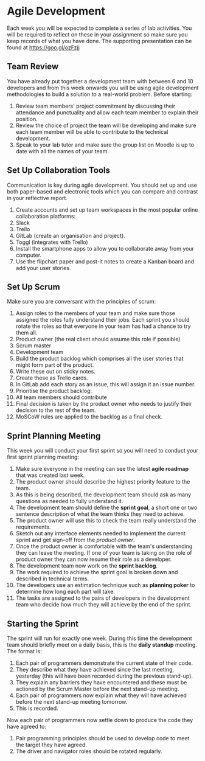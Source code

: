 
# Agile Development

Each week you will be expected to complete a series of lab activities. You will be required to reflect on these in your assignment so make sure you keep records of what you have done. The supporting presentation can be found at https://goo.gl/ozFzjj

## Team Review

You have already put together a development team with between 6 and 10 developers and from this week onwards you will be using agile development methodologies to build a solution to a real-world problem. Before starting:

1. Review team members' project commitment by discussing their attendance and punctuality and allow each team member to explain their position.
2. Review the choice of project the team will be developing and make sure each team member will be able to contribute to the technical development.
3. Speak to your lab tutor and make sure the group list on Moodle is up to date with all the names of your team.

## Set Up Collaboration Tools
Communication is key during agile development. You should set up and use both paper-based and electronic tools which you can compare and contrast in your reflective report.

1. Create accounts and set up team workspaces in the most popular online collaboration platforms:
  1. Slack
  2. Trello
  3. GitLab (create an organisation and project).
  4. Toggl (integrates with Trello)
2. Install the smartphone apps to allow you to collaborate away from your computer.
3. Use the flipchart paper and post-it notes to create a Kanban board and add your user stories.

## Set Up Scrum
Make sure you are conversant with the principles of scrum:

1. Assign roles to the members of your team and make sure those assigned the roles fully understand their jobs. Each sprint you should rotate the roles so that everyone in your team has had a chance to try them all.
  1. Product owner (the real client should assume this role if possible)
  2. Scrum master
  3. Development team
2. Build the product backlog which comprises all the user stories that might form part of the product.
  1. Write these out on sticky notes.
  2. Create these as Trello cards.
  3. In GitLab add each story as an issue, this will assign it an issue number.
3. Prioritise the product backlog:
  1. All team members should contribute
  2. Final decision is taken by the product owner who needs to justify their decision to the rest of the team.
  3. MoSCoW rules are applied to the backlog as a final check.


## Sprint Planning Meeting

This week you will conduct your first sprint so you will need to conduct your first sprint planning meeting:

1. Make sure everyone in the meeting can see the latest **agile roadmap** that was created last week.
2. The product owner should describe the highest priority feature to the team.
  1. As this is being described, the development team should ask as many questions as needed to fully understand it.
  2. The development team should define the **sprint goal**, a short one or two sentence description of what the team thinks they need to achieve.
  3. The product owner will use this to check the team really understand the requirements.
  4. Sketch out any interface elements needed to implement the current sprint and get sign-off from the _product owner_.
  5. Once the product owner is comfortable with the team's understanding they can leave the meeting. If one of your team is taking on the role of product owner they can now resume their role as a developer.
3. The development team now work on the **sprint backlog**.
  1. The work required to achieve the sprint goal is broken down and described in technical terms.
  2. The developers use an estimation technique such as **planning poker** to determine how long each part will take.
  3. The tasks are assigned to the pairs of developers in the development team who decide how much they will achieve by the end of the sprint.

## Starting the Sprint
The sprint will run for exactly one week. During this time the development team should briefly meet on a daily basis, this is the **daily standup** meeting. The format is:

1. Each pair of programmers demonstrate the current state of their code.
2. They describe what they have achieved since the last meeting, yesterday (this will have been recorded during the previous stand-up).
3. They explain any barriers they have encountered and these must be actioned by the Scrum Master before the next stand-up meeting.
3. Each pair of programmers now explain what they will have achieved before the next stand-up meeting tomorrow.
4. This is recorded.

Now each pair of programmers now settle down to produce the code they have agreed to:

1. Pair programming principles should be used to develop code to meet the target they have agreed.
2. The driver and navigator roles should be rotated regularly.
